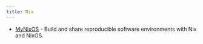```yaml
---
title: Nix
---
```


- [MyNixOS](https://mynixos.com/) - Build and share reproducible software environments with Nix and NixOS.
